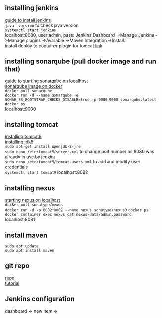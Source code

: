 ## installing jenkins ##  
[guide to install jenkins](https://www.jenkins.io/doc/book/installing/linux/)  
`java -version` to check java version  
`systemctl start jenkins`  
localhost:8080, user:admin, pass: 
Jenkins Dashboard ->Manage Jenkins ->Manage plugins ->Available ->Maven Integration ->Install.  
install deploy to container plugin for tomcat  [link](https://www.middlewareinventory.com/blog/jenkins-tomcat-deploy-deploying-application-tomcat-using-jenkins/)  


## installing sonarqube (pull docker image and run that) ##  
[guide to starting sonarqube on localhost](https://docs.sonarqube.org/latest/setup/get-started-2-minutes/)  
[sonarqube image on docker](https://hub.docker.com/_/sonarqube/)  
`docker pull sonarqube`  
`docker run -d --name sonarqube -e SONAR_ES_BOOTSTRAP_CHECKS_DISABLE=true -p 9000:9000 sonarqube:latest`  
`docker ps`  
localhost:9000  

## installing tomcat ##  
[installing tomcat9](https://linuxhint.com/install_apache_tomcat_server_ubuntu/)  
[installing jdk8](http://openjdk.java.net/install/index.html)  
`sudo apt-get install openjdk-8-jre`  
`sudo nano /etc/tomcat9/server.xml` to change port number as 8080 was already in use by jenkins  
`sudo nano /etc/tomcat9/tomcat-users.xml` to add and modify user credentials  
`systemctl start tomcat9`
localhost:8082  

## installing nexus ##  
[starting nexus on localhost](https://ahgh.medium.com/how-to-setup-sonatype-nexus-3-repository-manager-using-docker-7ff89bc311ce)  
`docker pull sonatype/nexus`  
`docker run -d -p 8082:8082 --name nexus sonatype/nexus3`
`docker ps`
`docker container exec nexus cat nexus-data/admin.password`  
localhost:8081  

## install maven ##  
`sudo apt update`  
`sudo apt install maven`  

## git repo ##  
[repo](https://github.com/jasonltr/KCMavenWebProject)  
[tutorial](https://www.youtube.com/watch?v=meaD9y1RPNc)  

## Jenkins configuration ##  
dashboard -> new item -> 